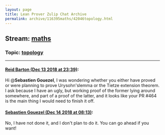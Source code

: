 ```yaml
---
layout: page
title: Lean Prover Zulip Chat Archive 
permalink: archive/116395maths/42046topology.html
---
```


## Stream: [maths](index.html)
### Topic: [topology](42046topology.html)

---

#### [Reid Barton (Dec 13 2018 at 23:39)](https://leanprover.zulipchat.com/#narrow/stream/116395-maths/topic/topology/near/151738935):
Hi @**Sebastien Gouezel**, I was wondering whether you either have proved or were planning to prove Urysohn'slemma or the Tietze extension theorem.
I ask because I have an ugly, but working proof of the former lying around somewhere, and part of a proof of the latter, and it looks like your PR #464 is the main thing I would need to finish it off.

#### [Sebastien Gouezel (Dec 14 2018 at 08:13)](https://leanprover.zulipchat.com/#narrow/stream/116395-maths/topic/topology/near/151759116):
No, I have not done it, and I don't plan to do it. You can go ahead if you want!

